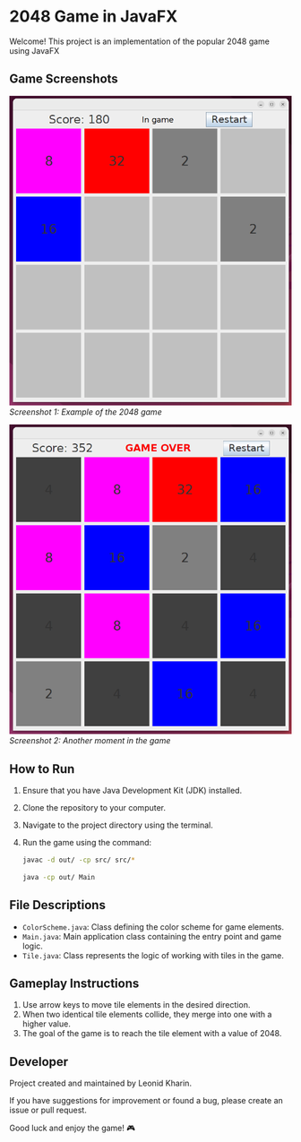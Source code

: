 # 2048 Game in JavaFX

Welcome! This project is an implementation of the popular 2048 game using JavaFX

## Game Screenshots

![Screenshot 1](pictures/photo1.png)
*Screenshot 1: Example of the 2048 game*

![Screenshot 2](pictures/photo2.png)
*Screenshot 2: Another moment in the game*

## How to Run

1. Ensure that you have Java Development Kit (JDK) installed.
2. Clone the repository to your computer.
3. Navigate to the project directory using the terminal.
4. Run the game using the command:

    ```bash
    javaс -d out/ -cp src/ src/*
    ```
   ```bash
   java -cp out/ Main
    ```

## File Descriptions

- `ColorScheme.java`: Class defining the color scheme for game elements.
- `Main.java`: Main application class containing the entry point and game logic.
- `Tile.java`: Class represents the logic of working with tiles in the game.

## Gameplay Instructions

1. Use arrow keys to move tile elements in the desired direction.
2. When two identical tile elements collide, they merge into one with a higher value.
3. The goal of the game is to reach the tile element with a value of 2048.

## Developer

Project created and maintained by Leonid Kharin.

If you have suggestions for improvement or found a bug, please create an issue or pull request.

Good luck and enjoy the game! 🎮





